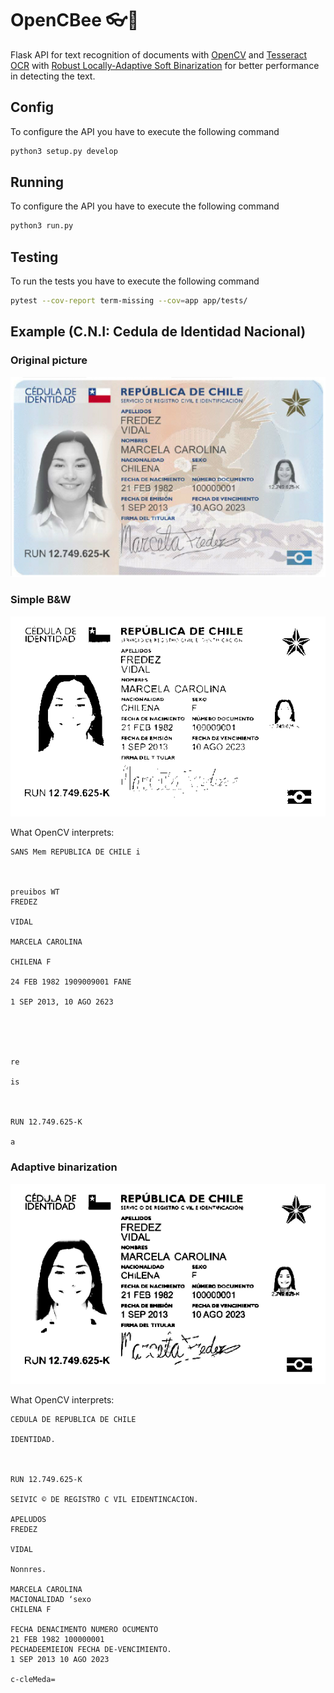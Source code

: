 # OpenCBee 👓🐝

Flask API for text recognition of documents with [OpenCV](https://opencv.org/) and [Tesseract OCR](https://github.com/tesseract-ocr/tesseract) with [Robust Locally-Adaptive Soft Binarization](https://stackoverflow.com/a/57103789) for better performance in detecting the text.

## Config

To configure the API you have to execute the following command
```sh
python3 setup.py develop
```

## Running

To configure the API you have to execute the following command
```sh
python3 run.py
```

## Testing

To run the tests you have to execute the following command
```sh
pytest --cov-report term-missing --cov=app app/tests/
```

## Example (C.N.I: Cedula de Identidad Nacional)

### Original picture

![original picture](other/img/org.jpg)

### Simple B&W

![black and white](other/img/b&n.png)

What OpenCV interprets:
```
SANS Mem REPUBLICA DE CHILE i

   

preuibos WT
FREDEZ

VIDAL

MARCELA CAROLINA

CHILENA F

24 FEB 1982 1909009001 FANE

1 SEP 2013, 10 AGO 2623

 

   

re

is

 

RUN 12.749.625-K

a
```

### Adaptive binarization

![black and white](img/proc.png)

What OpenCV interprets:
```
CEDULA DE REPUBLICA DE CHILE

IDENTIDAD.

 

RUN 12.749.625-K

SEIVIC © DE REGISTRO C VIL EIDENTINCACION.

APELUDOS
FREDEZ

VIDAL

Nonnres.

MARCELA CAROLINA
MACIONALIDAD ‘sexo
CHILENA F

FECHA DENACIMENTO NUMERO OCUMENTO
21 FEB 1982 100000001
PECHADEEMIEION FECHA DE-VENCIMIENTO.
1 SEP 2013 10 AGO 2023

c-cleMeda=
```